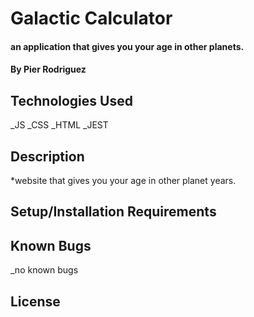 # Galactic Calculator

#### an application that gives you your age in other planets.

#### By Pier Rodriguez

## Technologies Used

_JS
_CSS
_HTML
_JEST

## Description

*website that gives you your age in other planet years.

## Setup/Installation Requirements

## Known Bugs

_no known bugs

## License
